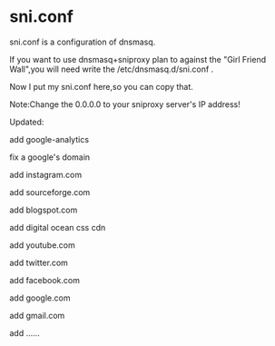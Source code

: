 # sni.conf
sni.conf is a configuration of dnsmasq.

If you want to use dnsmasq+sniproxy plan to against the "Girl Friend Wall",you will need write the /etc/dnsmasq.d/sni.conf .

Now I put my sni.conf here,so you can copy that.

Note:Change the 0.0.0.0 to your sniproxy server's IP address! 

Updated:

  add google-analytics

  fix a google's domain

  add instagram.com

  add sourceforge.com

  add blogspot.com
  
  add digital ocean css cdn
  
  add youtube.com
  
  add twitter.com
  
  add facebook.com
  
  add google.com
  
  add gmail.com
  
  add ......
  
